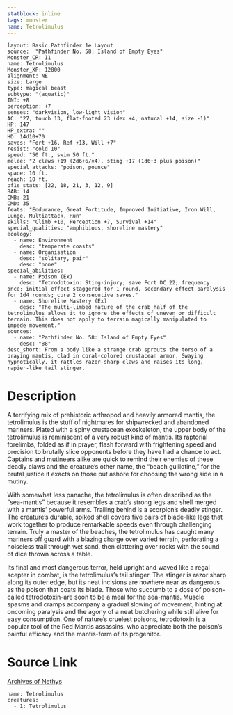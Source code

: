 ```yaml
---
statblock: inline
tags: monster
name: Tetrolimulus
---
```

```statblock
layout: Basic Pathfinder 1e Layout
source:  "Pathfinder No. 58: Island of Empty Eyes"
Monster_CR: 11
name: Tetrolimulus
Monster_XP: 12800
alignment: NE
size: Large
type: magical beast
subtype: "(aquatic)"
INI: +8
perception: +7
senses: "darkvision, low-light vision"
AC: "27, touch 13, flat-footed 23 (dex +4, natural +14, size -1)"
HP: 147
HP_extra: ""
HD: 14d10+70
saves: "Fort +16, Ref +13, Will +7"
resist: "cold 10"
speed: "50 ft., swim 50 ft."
melee: "2 claws +19 (2d6+6/×4), sting +17 (1d6+3 plus poison)"
special_attacks: "poison, pounce"
space: 10 ft.
reach: 10 ft.
pf1e_stats: [22, 18, 21, 3, 12, 9]
BAB: 14
CMB: 21
CMD: 35
feats: "Endurance, Great Fortitude, Improved Initiative, Iron Will, Lunge, Multiattack, Run"
skills: "Climb +10, Perception +7, Survival +14"
special_qualities: "amphibious, shoreline mastery"
ecology:
  - name: Environment
    desc: "temperate coasts"
  - name: Organisation
    desc: "solitary, pair"
    desc: "none"
special_abilities:
  - name: Poison (Ex)
    desc: "Tetrodotoxin: Sting-injury; save Fort DC 22; frequency once; initial effect staggered for 1 round, secondary effect paralysis for 1d4 rounds; cure 2 consecutive saves."
  - name: Shoreline Mastery (Ex)
    desc: "The multi-limbed nature of the crab half of the tetrolimulus allows it to ignore the effects of uneven or difficult terrain. This does not apply to terrain magically manipulated to impede movement."
sources:
  - name: "Pathfinder No. 58: Island of Empty Eyes"
    desc: "88"
desc_short: From a body like a strange crab sprouts the torso of a praying mantis, clad in coral-colored crustacean armor. Swaying hypnotically, it rattles razor-sharp claws and raises its long, rapier-like tail stinger.
```
# Description
A terrifying mix of prehistoric arthropod and heavily armored mantis, the tetrolimulus is the stuff of nightmares for shipwrecked and abandoned mariners. Plated with a spiny crustacean exoskeleton, the upper body of the tetrolimulus is reminiscent of a very robust kind of mantis. Its raptorial forelimbs, folded as if in prayer, flash forward with frightening speed and precision to brutally slice opponents before they have had a chance to act. Captains and mutineers alike are quick to remind their enemies of these deadly claws and the creature’s other name, the “beach guillotine,” for the brutal justice it exacts on those put ashore for choosing the wrong side in a mutiny.

With somewhat less panache, the tetrolimulus is often described as the “sea-mantis” because it resembles a crab’s strong legs and shell merged with a mantis’ powerful arms. Trailing behind is a scorpion’s deadly stinger. The creature’s durable, spiked shell covers five pairs of blade-like legs that work together to produce remarkable speeds even through challenging terrain. Truly a master of the beaches, the tetrolimulus has caught many mariners off guard with a blazing charge over varied terrain, perforating a noiseless trail through wet sand, then clattering over rocks with the sound of dice thrown across a table.

Its final and most dangerous terror, held upright and waved like a regal scepter in combat, is the tetrolimulus’s tail stinger. The stinger is razor sharp along its outer edge, but its neat incisions are nowhere near as dangerous as the poison that coats its blade. Those who succumb to a dose of poison-called tetrodotoxin-are soon to be a meal for the sea-mantis. Muscle spasms and cramps accompany a gradual slowing of movement, hinting at oncoming paralysis and the agony of a neat butchering while still alive for easy consumption. One of nature’s cruelest poisons, tetrodotoxin is a popular tool of the Red Mantis assassins, who appreciate both the poison’s painful efficacy and the mantis-form of its progenitor.
# Source Link
[Archives of Nethys](https://aonprd.com/MonsterDisplay.aspx?ItemName=Tetrolimulus)
```encounter-table
name: Tetrolimulus
creatures:
  - 1: Tetrolimulus
```
